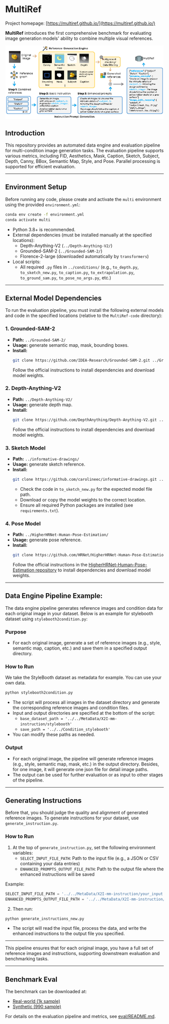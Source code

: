 # MultiRef

Project homepage: [https://multiref.github.io/](https://multiref.github.io/)

**MultiRef** introduces the first comprehensive benchmark for evaluating image generation models' ability to combine multiple visual references.

![Pipeline Overview](./images/overview.png)



## Introduction
This repository provides an automated data engine and evaluation pipeline for multi-condition image generation tasks. The evaluation pipeline supports various metrics, including FID, Aesthetics, Mask, Caption, Sketch, Subject, Depth, Canny, BBox, Semantic Map, Style, and Pose. Parallel processing is supported for efficient evaluation.

---

## Environment Setup

Before running any code, please create and activate the `multi` environment using the provided `environment.yml`:

```bash
conda env create -f environment.yml
conda activate multi
```

- Python 3.8+ is recommended.
- External dependencies (must be installed manually at the specified locations):
  - Depth-Anything-V2 (`../Depth-Anything-V2/`)
  - Grounded-SAM-2 (`../Grounded-SAM-2/`)
  - Florence-2-large (downloaded automatically by `transformers`)
- Local scripts:
  - All required `.py` files in `../conditions/` (e.g., `to_depth.py`, `to_sketch_new.py`, `to_caption.py`, `to_extrapolation.py`, `to_ground_sam.py`, `to_pose_no_args.py`, etc.)

---

## External Model Dependencies

To run the evaluation pipeline, you must install the following external models and code in the specified locations (relative to the `MultiRef-code` directory):

### 1. Grounded-SAM-2 
- **Path:** `../Grounded-SAM-2/`
- **Usage:** generate semantic map, mask, bounding boxes.
- **Install:**
  ```bash
  git clone https://github.com/IDEA-Research/Grounded-SAM-2.git ../Grounded-SAM-2
  ```
  Follow the official instructions to install dependencies and download model weights.

### 2. Depth-Anything-V2 
- **Path:** `../Depth-Anything-V2/`
- **Usage:** generate depth map.
- **Install:**
  ```bash
  git clone https://github.com/DepthAnything/Depth-Anything-V2.git ../Depth-Anything-V2
  ```
  Follow the official instructions to install dependencies and download model weights.

### 3. Sketch Model 
- **Path:** `../informative-drawings/`
- **Usage:** generate sketch reference.
- **Install:**
  ```bash
  git clone https://github.com/carolineec/informative-drawings.git ../informative-drawings
  ```
  - Check the code in `to_sketch_new.py` for the expected model file path.
  - Download or copy the model weights to the correct location.
  - Ensure all required Python packages are installed (see `requirements.txt`).

### 4. Pose Model 
- **Path:** `../HigherHRNet-Human-Pose-Estimation/`
- **Usage:** generate pose reference.
- **Install:**
  ```bash
  git clone https://github.com/HRNet/HigherHRNet-Human-Pose-Estimation.git ../HigherHRNet-Human-Pose-Estimation
  ```
  Follow the official instructions in the [HigherHRNet-Human-Pose-Estimation repository](https://github.com/HRNet/HigherHRNet-Human-Pose-Estimation) to install dependencies and download model weights.

---

## Data Engine Pipeline Example: 

The data engine pipeline generates reference images and condition data for each original image in your dataset. Below is an example for stylebooth dataset using `stylebooth2condition.py`:

### Purpose
- For each original image, generate a set of reference images (e.g., style, semantic map, caption, etc.) and save them in a specified output directory.

### How to Run
We take the StyleBooth dataset as metadata for example. You can use your own data.

```bash
python stylebooth2condition.py
```
- The script will process all images in the dataset directory and generate the corresponding reference images and condition files.
- Input and output directories are specified at the bottom of the script:
  - `base_dataset_path = '../../MetaData/X2I-mm-instruction/stylebooth'`
  - `save_path = '../../Condition_stylebooth'`
- You can modify these paths as needed.

### Output
- For each original image, the pipeline will generate reference images (e.g., style, semantic map, mask, etc.) in the output directory. Besides, for one image, it will generate one json file for detail image paths.
- The output can be used for further evaluation or as input to other stages of the pipeline.

---

## Generating Instructions

Before that, you should judge the quality and alignment of generated reference images. 
To generate instructions for your dataset, use `generate_instruction.py`. 

### How to Run
1. At the top of `generate_instruction.py`, set the following environment variables:
   - `SELECT_INPUT_FILE_PATH`: Path to the input file (e.g., a JSON or CSV containing your data entries)
   - `ENHANCED_PROMPTS_OUTPUT_FILE_PATH`: Path to the output file where the enhanced instructions will be saved

Example:
```python
SELECT_INPUT_FILE_PATH = '../../MetaData/X2I-mm-instruction/your_input.json'
ENHANCED_PROMPTS_OUTPUT_FILE_PATH = '../../MetaData/X2I-mm-instruction/your_output.json'
```
2. Then run:
```bash
python generate_instructions_new.py
```
- The script will read the input file, process the data, and write the enhanced instructions to the output file you specified.

---

This pipeline ensures that for each original image, you have a full set of reference images and instructions, supporting downstream evaluation and benchmarking tasks.

---

## Benchmark Eval

The benchmark can be downloaded at:
- [Real-world (1k sample)](https://huggingface.co/datasets/wsnHowest/multiref/tree/master)
- [Synthetic (990 sample)](https://huggingface.co/datasets/Dipsy0830/MultiRef/tree/main)

For details on the evaluation pipeline and metrics, see [eval/README.md](./eval/README.md).




